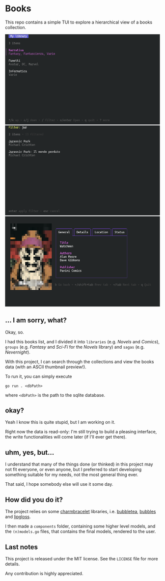 # Books

This repo contains a simple TUI to explore a hierarchical view of a books
collection.

![list view](gallery/list.png)
![filer view](gallery/filter.png)
![book view](gallery/book.png)

## ... I am sorry, what?

Okay, so.

I had this books list, and I divided it into `libraries` (e.g. _Novels_ and
_Comics_), `groups` (e.g. _Fantasy_ and _Sci-Fi_ for the _Novels_ library) and
`sagas` (e.g. _Nevernight_).

With this project, I can search through the collections and view the books data
(with an ASCII thumbnail preview!).

To run it, you can simply execute

```
go run . <dbPath>
```

where `<dbPath>` is the path to the sqlite database.

## okay?

Yeah I know this is quite stupid, but I am working on it.

Right now the data is read-only: I'm still trying to build a pleasing interface,
the write functionalities will come later (if I'll ever get there).

## uhm, yes, but...

I understand that many of the things done (or thinked) in this project may not
fit everyone, or even anyone, but I preferred to start developing something
suitable for my needs, not the most general thing ever.

That said, I hope somebody else will use it some day.

## How did you do it?

The project relies on some [charmbracelet](https://charm.land) libraries, i.e.
[bubbletea](https://github.com/charmbracelet/bubbletea),
[bubbles](https://github.com/charmbracelet/bubbles) and
[lipgloss](https://github.com/charmbracelet/lipgloss).

I then made a `components` folder, containing some higher level models, and 
the `(n)models.go` files, that contains the final models, rendered to the user.

## Last notes

This project is released under the MIT license. See the `LICENSE` file for more
details.

Any contribution is highly appreciated.
